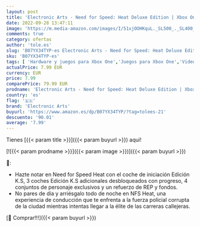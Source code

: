 ```yaml
---
layout: post
title: 'Electronic Arts - Need for Speed: Heat Deluxe Edition | Xbox One - Código de descarga'
date: 2022-09-28 13:47:11
image: 'https://m.media-amazon.com/images/I/51xjOOHKquL._SL500_._SL400_.jpg'
comments: true
category: ofertas
author: 'tole.es'
slug: 'B07YX34TYP-es Electronic Arts - Need for Speed: Heat Deluxe Edition |...'
sku: 'B07YX34TYP-es'
tags: [ 'Hardware y juegos para Xbox One','Juegos para Xbox One','Videojuegos','electronic arts','xbox','🇪🇸', ]
actualPrice: 7.99 EUR
currency: EUR
price: 7.99
comparePrice: 79.99 EUR
prodname: 'Electronic Arts - Need for Speed: Heat Deluxe Edition | Xbox One - Código de descarga'
country: 'es'
flag: '🇪🇸'
brand: 'Electronic Arts'
buyurl: 'https://www.amazon.es/dp/B07YX34TYP/?tag=tolees-21'
descuento: '90.01'
average: '7.99'
---
```


Tienes [{{< param title >}}]({{< param buyurl >}}) aqui!

[![{{< param prodname >}}]({{< param image >}})]({{< param buyurl >}})

🔎:

- Hazte notar en Need for Speed Heat con el coche de iniciación Edición K.S, 3 coches Edición K.S adicionales desbloqueados con progreso, 4 conjuntos de personaje exclusivos y un refuerzo de REP y fondos.
- No pares de día y arriésgalo todo de noche en NFS Heat, una experiencia de conducción que te enfrenta a la fuerza policial corrupta de la ciudad mientras intentas llegar a la élite de las carreras callejeras.

[🛒 Comprar!!!]({{< param buyurl >}})
